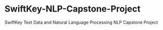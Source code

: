 # SwiftKey-NLP-Capstone-Project
SwiftKey Text Data and Natural Language Processing NLP Capstone Project
